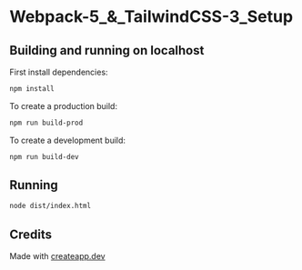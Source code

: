 # Webpack-5\_&_TailwindCSS-3_Setup

## Building and running on localhost

First install dependencies:

```sh
npm install
```

To create a production build:

```sh
npm run build-prod
```

To create a development build:

```sh
npm run build-dev
```

## Running

```sh
node dist/index.html
```

## Credits

Made with [createapp.dev](https://createapp.dev/)
